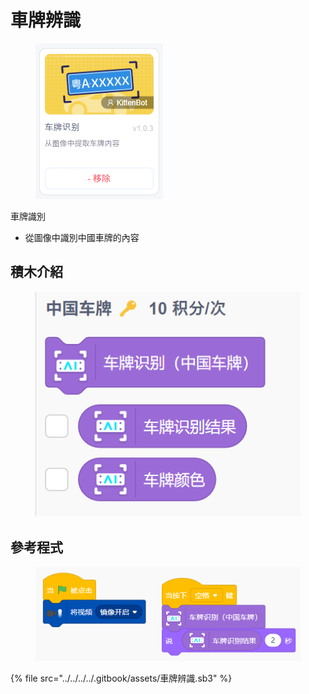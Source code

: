 # 車牌辨識

<figure><img src="../../../../.gitbook/assets/image (9) (1) (1).png" alt=""><figcaption></figcaption></figure>

車牌識別

* 從圖像中識別中國車牌的內容

## 積木介紹

<figure><img src="../../../../.gitbook/assets/image (10) (1) (1).png" alt=""><figcaption></figcaption></figure>

## 參考程式

<figure><img src="../../../../.gitbook/assets/image (7) (1) (1).png" alt=""><figcaption></figcaption></figure>

{% file src="../../../../.gitbook/assets/車牌辨識.sb3" %}

